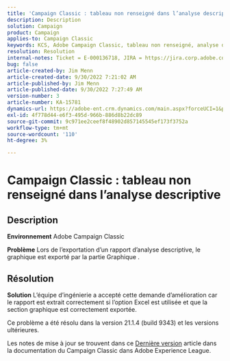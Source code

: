 ```yaml
---
title: 'Campaign Classic : tableau non renseigné dans l’analyse descriptive'
description: Description
solution: Campaign
product: Campaign
applies-to: Campaign Classic
keywords: KCS, Adobe Campaign Classic, tableau non renseigné, analyse descriptive, FAQ
resolution: Resolution
internal-notes: Ticket = E-000136718, JIRA = https://jira.corp.adobe.com/browse/NEO-24963
bug: false
article-created-by: Jim Menn
article-created-date: 9/30/2022 7:21:02 AM
article-published-by: Jim Menn
article-published-date: 9/30/2022 7:27:49 AM
version-number: 3
article-number: KA-15781
dynamics-url: https://adobe-ent.crm.dynamics.com/main.aspx?forceUCI=1&pagetype=entityrecord&etn=knowledgearticle&id=7872c36a-9040-ed11-9db1-0022480866ad
exl-id: 4f778d44-e6f3-495d-966b-886d8b22dc89
source-git-commit: 9c971ee2ceef8f48902d857145545ef173f3752a
workflow-type: tm+mt
source-wordcount: '110'
ht-degree: 3%

---
```


# Campaign Classic : tableau non renseigné dans l’analyse descriptive

## Description


<b>Environnement</b>
Adobe Campaign Classic

<b>Problème</b>
Lors de l’exportation d’un rapport d’analyse descriptive, le graphique est exporté par la partie Graphique .


## Résolution


<b>Solution</b>
L’équipe d’ingénierie a accepté cette demande d’amélioration car le rapport est extrait correctement si l’option Excel est utilisée et que la section graphique est correctement exportée.

Ce problème a été résolu dans la version 21.1.4 (build 9343) et les versions ultérieures.

Les notes de mise à jour se trouvent dans ce [Dernière version](https://experienceleague.adobe.com/docs/campaign-classic/using/release-notes/latest-release.html?lang=fr) article dans la documentation du Campaign Classic dans Adobe Experience League.
